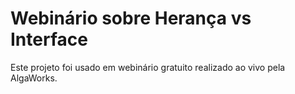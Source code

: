 # Webinário sobre Herança vs Interface

Este projeto foi usado em webinário gratuito realizado ao vivo
pela AlgaWorks.
